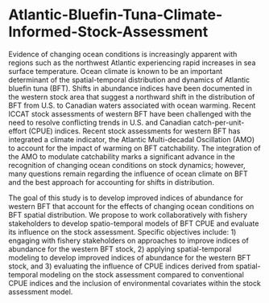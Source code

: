 # Atlantic-Bluefin-Tuna-Climate-Informed-Stock-Assessment
Evidence of changing ocean conditions is increasingly apparent with regions such as the northwest Atlantic experiencing rapid increases in sea surface temperature. Ocean climate is known to be an important determinant of the spatial-temporal distribution and dynamics of Atlantic bluefin tuna (BFT). Shifts in abundance indices have been documented in the western stock area that suggest a northward shift in the distribution of BFT from U.S. to Canadian waters associated with ocean warming. Recent ICCAT stock assessments of western BFT have been challenged with the need to resolve conflicting trends in U.S. and Canadian catch-per-unit-effort (CPUE) indices. Recent stock assessments for western BFT has integrated a climate indicator, the Atlantic Multi-decadal Oscillation (AMO) to account for the impact of warming on BFT catchability. The integration of the AMO to modulate catchability marks a significant advance in the recognition of changing ocean conditions on stock dynamics; however, many questions remain regarding the influence of ocean climate on BFT and the best approach for accounting for shifts in distribution.

The goal of this study is to develop improved indices of abundance for western BFT that account for the effects of changing ocean conditions on BFT spatial distribution. We propose to work collaboratively with fishery stakeholders to develop spatio-temporal models of BFT CPUE and evaluate its influence on the stock assessment. Specific objectives include: 1) engaging with fishery stakeholders on approaches to improve indices of abundance for the western BFT stock, 2) applying spatial-temporal modeling to develop improved indices of abundance for the western BFT stock, and 3) evaluating the influence of CPUE indices derived from spatial-temporal modeling on the stock assessment compared to conventional CPUE indices and the inclusion of environmental covariates within the stock assessment model. 
